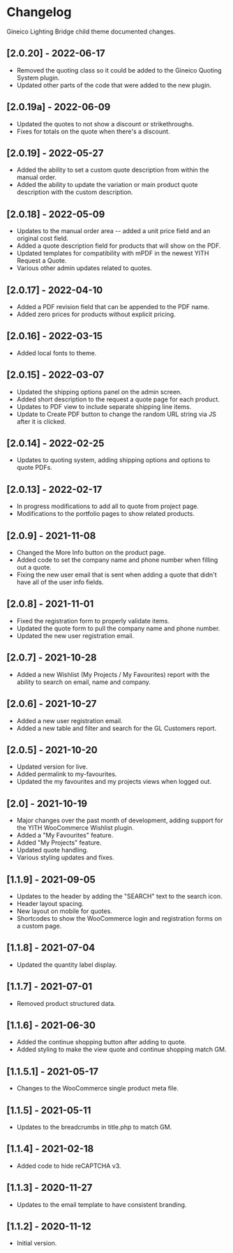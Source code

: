 # Changelog

Gineico Lighting Bridge child theme documented changes.

## [2.0.20] - 2022-06-17
* Removed the quoting class so it could be added to the Gineico Quoting System plugin.
* Updated other parts of the code that were added to the new plugin.

## [2.0.19a] - 2022-06-09
* Updated the quotes to not show a discount or strikethroughs.
* Fixes for totals on the quote when there's a discount.

## [2.0.19] - 2022-05-27
* Added the ability to set a custom quote description from within the manual order.
* Added the ability to update the variation or main product quote description with the custom description.

## [2.0.18] - 2022-05-09
* Updates to the manual order area -- added a unit price field and an original cost field.
* Added a quote description field for products that will show on the PDF.
* Updated templates for compatibility with mPDF in the newest YITH Request a Quote.
* Various other admin updates related to quotes.

## [2.0.17] - 2022-04-10
* Added a PDF revision field that can be appended to the PDF name.
* Added zero prices for products without explicit pricing.

## [2.0.16] - 2022-03-15 
* Added local fonts to theme.

## [2.0.15] - 2022-03-07
* Updated the shipping options panel on the admin screen.
* Added short description to the request a quote page for each product.
* Updates to PDF view to include separate shipping line items.
* Update to Create PDF button to change the random URL string via JS after it is clicked.

## [2.0.14] - 2022-02-25
* Updates to quoting system, adding shipping options and options to quote PDFs.

## [2.0.13] - 2022-02-17
* In progress modifications to add all to quote from project page.
* Modifications to the portfolio pages to show related products.

## [2.0.9] - 2021-11-08
* Changed the More Info button on the product page.
* Added code to set the company name and phone number when filling out a quote.
* Fixing the new user email that is sent when adding a quote that didn't have all of the user info fields.

## [2.0.8] - 2021-11-01
* Fixed the registration form to properly validate items.
* Updated the quote form to pull the company name and phone number.
* Updated the new user registration email.

## [2.0.7] - 2021-10-28
* Added a new Wishlist (My Projects / My Favourites) report with the ability to search on email, name and company.

## [2.0.6] - 2021-10-27
* Added a new user registration email.
* Added a new table and filter and search for the GL Customers report.

## [2.0.5] - 2021-10-20
* Updated version for live.
* Added permalink to my-favourites.
* Updated the my favourites and my projects views when logged out.

## [2.0] - 2021-10-19
* Major changes over the past month of development, adding support for the YITH WooCommerce Wishlist plugin.
* Added a "My Favourites" feature.
* Added "My Projects" feature.
* Updated quote handling.
* Various styling updates and fixes.

## [1.1.9] - 2021-09-05 
* Updates to the header by adding the "SEARCH" text to the search icon.
* Header layout spacing.
* New layout on mobile for quotes.
* Shortcodes to show the WooCommerce login and registration forms on a custom page.

## [1.1.8] - 2021-07-04
* Updated the quantity label display.

## [1.1.7] - 2021-07-01
* Removed product structured data.

## [1.1.6] - 2021-06-30
* Added the continue shopping button after adding to quote.
* Added styling to make the view quote and continue shopping match GM.

## [1.1.5.1] - 2021-05-17
* Changes to the WooCommerce single product meta file.

## [1.1.5] - 2021-05-11
* Updates to the breadcrumbs in title.php to match GM.

## [1.1.4] - 2021-02-18
* Added code to hide reCAPTCHA v3.

## [1.1.3] - 2020-11-27
- Updates to the email template to have consistent branding.

## [1.1.2] - 2020-11-12
- Initial version.

